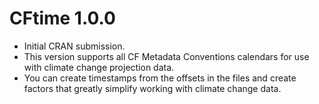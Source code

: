 # CFtime 1.0.0

* Initial CRAN submission.
* This version supports all CF Metadata Conventions calendars for use with
climate change projection data.
* You can create timestamps from the offsets in the files and create factors
that greatly simplify working with climate change data.
